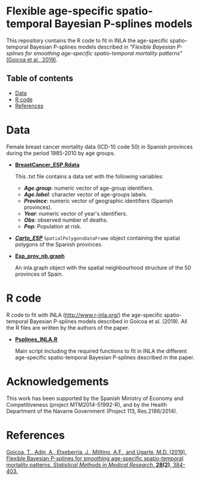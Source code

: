# Flexible age-specific spatio-temporal Bayesian P-splines models
This repository contains the R code to fit in INLA the age-specific spatio-temporal Bayesian P-splines models described in _"Flexible Bayesian P-splines for smoothing age-specific spatio-temporal mortality patterns"_ [(Goicoa et al., 2019)](https://10.1177/0962280217726802).


## Table of contents

- [Data](#Data)
- [R code](#R-code)
- [References](#References)


# Data
Female breast cancer mortality data (ICD-10 code 50) in Spanish provinces during the period 1985-2010 by age groups.

- [**BreastCancer_ESP.Rdata**](https://github.com/spatialstatisticsupna/Flexible_Psplines_article/blob/master/data/BreastCancer_ESP.txt)
  
  This .txt file contains a data set with the following variables:
	- **_Age.group_**: numeric vector of age-group identifiers.
	- **_Age.label_**: character vector of age-groups labels.
	- **_Province_**: numeric vector of geographic identifiers (Spanish provinces).
	- **_Year_**: numeric vector of year's identifiers.
	- **_Obs_**: observed number of deaths.
	- **_Pop_**: Population at risk.

- [**_Carto_ESP_**](https://github.com/spatialstatisticsupna/Flexible_Psplines_article/blob/master/data/Carto_ESP.Rdata) `SpatialPolygonsDataFrame` object containing the spatial polygons of the Spanish provinces.
  
- [**Esp_prov_nb.graph**](https://github.com/spatialstatisticsupna/Flexible_Psplines_article/blob/master/data/Esp_prov_nb.graph)
  
  An inla.graph object with the spatial neighbourhood structure of the 50 provinces of Spain.


# R code
R code to fit with INLA (http://www.r-inla.org/) the age-specific spatio-temporal Bayesian P-splines models described in Goicoa et al. (2019). All the R files are written by the authors of the paper.

- [**Psplines_INLA.R**](https://github.com/spatialstatisticsupna/Flexible_Psplines_article/blob/master/R/CARmodels_INLA.R)

  Main script including the required functions to fit in INLA the different age-specific spatio-temporal Bayesian P-splines described in the paper.
  

# Acknowledgements
This work has been supported by the Spanish Ministry of Economy and Competitiveness (project MTM2014-51992-R), and by the Health Department of the Navarre Government (Project 113, Res.2186/2014).


# References
[Goicoa, T., Adin, A., Etxeberria, J., Militino, A.F., and Ugarte, M.D. (2019). Flexible Bayesian P-splines for smoothing age-specific spatio-temporal mortality patterns. _Statistical Methods in Medical Research_, __28(2)__, 384-403.](https://doi.org/https://10.1177/0962280217726802)
